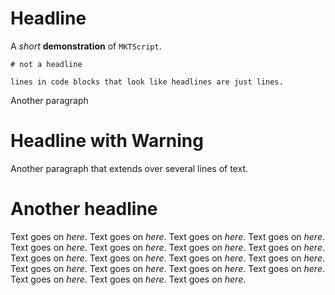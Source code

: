 # Headline

A *short* **demonstration** of `MKTScript`.

```
# not a headline

lines in code blocks that look like headlines are just lines.
```


Another paragraph
# Headline with Warning
Another paragraph
that extends
over several lines of text.

# Another headline

Text goes on *here*.
Text goes on *here*.
Text goes on *here*.
Text goes on *here*.
Text goes on *here*.
Text goes on *here*.
Text goes on *here*.
Text goes on *here*.
Text goes on *here*.
Text goes on *here*.
Text goes on *here*.
Text goes on *here*.
Text goes on *here*.
Text goes on *here*.
Text goes on *here*.
Text goes on *here*.
Text goes on *here*.
Text goes on *here*.
Text goes on *here*.
